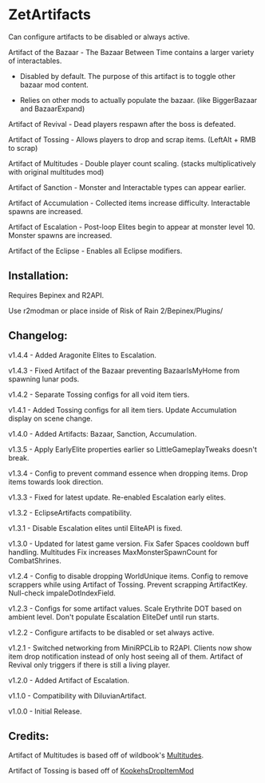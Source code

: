 # ZetArtifacts

Can configure artifacts to be disabled or always active.

Artifact of the Bazaar - The Bazaar Between Time contains a larger variety of interactables.

- Disabled by default. The purpose of this artifact is to toggle other bazaar mod content.

- Relies on other mods to actually populate the bazaar. (like BiggerBazaar and BazaarExpand)

Artifact of Revival - Dead players respawn after the boss is defeated.

Artifact of Tossing - Allows players to drop and scrap items. (LeftAlt + RMB to scrap)

Artifact of Multitudes - Double player count scaling. (stacks multiplicatively with original multitudes mod)

Artifact of Sanction - Monster and Interactable types can appear earlier.

Artifact of Accumulation - Collected items increase difficulty. Interactable spawns are increased.

Artifact of Escalation - Post-loop Elites begin to appear at monster level 10. Monster spawns are increased.

Artifact of the Eclipse - Enables all Eclipse modifiers.

## Installation:

Requires Bepinex and R2API.

Use r2modman or place inside of Risk of Rain 2/Bepinex/Plugins/

## Changelog:

v1.4.4 - Added Aragonite Elites to Escalation.

v1.4.3 - Fixed Artifact of the Bazaar preventing BazaarIsMyHome from spawning lunar pods.

v1.4.2 - Separate Tossing configs for all void item tiers.

v1.4.1 - Added Tossing configs for all item tiers. Update Accumulation display on scene change.

v1.4.0 - Added Artifacts: Bazaar, Sanction, Accumulation.

v1.3.5 - Apply EarlyElite properties earlier so LittleGameplayTweaks doesn't break.

v1.3.4 - Config to prevent command essence when dropping items. Drop items towards look direction.

v1.3.3 - Fixed for latest update. Re-enabled Escalation early elites.

v1.3.2 - EclipseArtifacts compatibility.

v1.3.1 - Disable Escalation elites until EliteAPI is fixed.

v1.3.0 - Updated for latest game version. Fix Safer Spaces cooldown buff handling. Multitudes Fix increases MaxMonsterSpawnCount for CombatShrines.

v1.2.4 - Config to disable dropping WorldUnique items. Config to remove scrappers while using Artifact of Tossing. Prevent scrapping ArtifactKey. Null-check impaleDotIndexField.

v1.2.3 - Configs for some artifact values. Scale Erythrite DOT based on ambient level. Don't populate Escalation EliteDef until run starts.

v1.2.2 - Configure artifacts to be disabled or set always active.

v1.2.1 - Switched networking from MiniRPCLib to R2API. Clients now show item drop notification instead of only host seeing all of them. Artifact of Revival only triggers if there is still a living player.

v1.2.0 - Added Artifact of Escalation.

v1.1.0 - Compatibility with DiluvianArtifact.

v1.0.0 - Initial Release.

## Credits:

Artifact of Multitudes is based off of wildbook's [Multitudes](https://thunderstore.io/package/wildbook/Multitudes/).

Artifact of Tossing is based off of [KookehsDropItemMod](https://thunderstore.io/package/tristanmcpherson/KookehsDropItem_BepInEx/)
